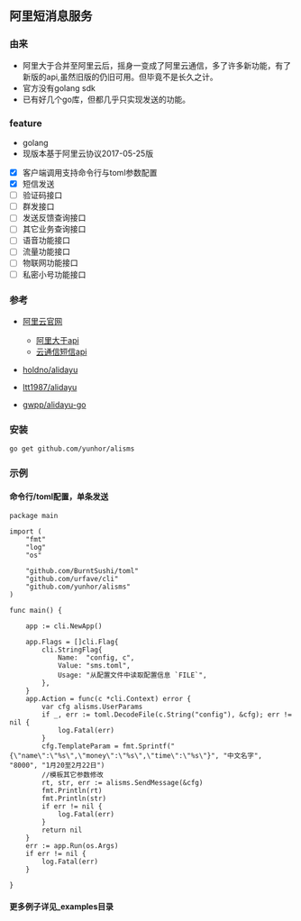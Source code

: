 ## 阿里短消息服务

### 由来

   - 阿里大于合并至阿里云后，摇身一变成了阿里云通信，多了许多新功能，有了新版的api,虽然旧版的仍旧可用。但毕竟不是长久之计。  
   - 官方没有golang sdk
   - 已有好几个go库，但都几乎只实现发送的功能。

### feature
   - golang
   - 现版本基于阿里云协议2017-05-25版
   - [x] 客户端调用支持命令行与toml参数配置
   - [x] 短信发送
   - [ ] 验证码接口   
   - [ ] 群发接口
   - [ ] 发送反馈查询接口
   - [ ] 其它业务查询接口
   - [ ] 语音功能接口
   - [ ] 流量功能接口
   - [ ] 物联网功能接口
   - [ ] 私密小号功能接口

### 参考
 
   - [阿里云官网](https://dayu.aliyun.com/?spm=a3142.10677814.0.0.23716ebcliNC2w)

     - [阿里大于api](http://open.taobao.com/doc2/apiDetail.htm?spm=0.0.0.0.bkKKhG&apiId=25450)
     - [云通信短信api](https://help.aliyun.com/document_detail/56189.html?spm=a2c4g.11186623.6.580.bDKh92)

   - [holdno/alidayu](https://github.com/holdno/alidayu)
   - [ltt1987/alidayu](https://github.com/ltt1987/alidayu)
   - [gwpp/alidayu-go](https://github.com/gwpp/alidayu-go)

### 安装

    go get github.com/yunhor/alisms

### 示例
#### 命令行/toml配置，单条发送

```
package main

import (
	"fmt"
	"log"
	"os"

	"github.com/BurntSushi/toml"
	"github.com/urfave/cli"
	"github.com/yunhor/alisms"
)

func main() {

	app := cli.NewApp()

	app.Flags = []cli.Flag{
		cli.StringFlag{
			Name:  "config, c",
			Value: "sms.toml",
			Usage: "从配置文件中读取配置信息 `FILE`",
		},
	}
	app.Action = func(c *cli.Context) error {
		var cfg alisms.UserParams
		if _, err := toml.DecodeFile(c.String("config"), &cfg); err != nil {
			log.Fatal(err)
		}
		cfg.TemplateParam = fmt.Sprintf("{\"name\":\"%s\",\"money\":\"%s\",\"time\":\"%s\"}", "中文名字", "8000", "1月20至2月22日")
		//模板其它参数修改
		rt, str, err := alisms.SendMessage(&cfg)
		fmt.Println(rt)
		fmt.Println(str)
		if err != nil {
			log.Fatal(err)
		}
		return nil
	}
	err := app.Run(os.Args)
	if err != nil {
		log.Fatal(err)
	}

}
```
#### 更多例子详见_examples目录
